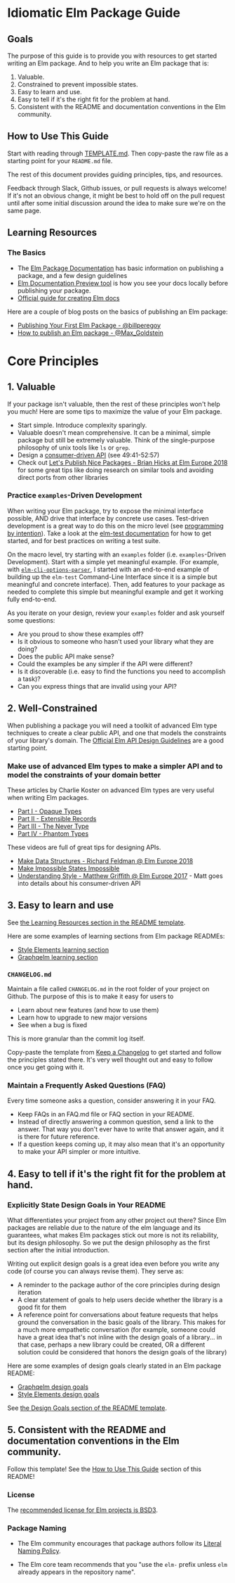 # Idiomatic Elm Package Guide

## Goals

The purpose of this guide is to provide you with resources to get started writing an Elm package. And to
help you write an Elm package that is:

1. Valuable.
1. Constrained to prevent impossible states.
1. Easy to learn and use.
1. Easy to tell if it's the right fit for the problem at hand.
1. Consistent with the README and documentation conventions in the Elm community.

## How to Use This Guide

Start with reading through [TEMPLATE.md](./TEMPLATE.md). Then copy-paste the raw file as a starting point for your `README.md` file.

The rest of this document provides guiding principles, tips, and resources.

Feedback through Slack, Github issues, or pull requests is always welcome! If it's not an obvious change, it might be best to hold off on the pull request until after some initial discussion around the idea to make sure we're on the same page.

## Learning Resources

### The Basics

* The [Elm Package Documentation](https://github.com/elm-lang/elm-package) has basic information on publishing a package, and a few design guidelines
* [Elm Documentation Preview tool](http://package.elm-lang.org/help/docs-preview) is how you see your docs locally before publishing your package.
* [Official guide for creating Elm docs](http://package.elm-lang.org/help/documentation-format)

Here are a couple of blog posts on the basics of publishing an Elm package:

* [Publishing Your First Elm Package - @billperegoy](https://becoming-functional.com/publishing-your-first-elm-package-13d984a1200a)
* [How to publish an Elm package - @Max_Goldstein](https://medium.com/@Max_Goldstein/how-to-publish-an-elm-package-3053b771e545)

# Core Principles

## 1. Valuable

If your package isn't valuable, then the rest of these principles won't help you much! Here are some tips to maximize the value of your Elm package.

* Start simple. Introduce complexity sparingly.
* Valuable doesn't mean comprehensive. It can be a minimal, simple package but still be extremely valuable. Think of the single-purpose philosophy of unix tools like `ls` or `grep`.
* Design a [consumer-driven API](https://youtu.be/t-2GiOuLRZc?t=49m41s) (see 49:41-52:57)
* Check out [Let's Publish Nice Packages - Brian Hicks at Elm Europe 2018](https://www.youtube.com/watch?v=yVn7FOQuwDM) for some great tips like doing research on similar tools and avoiding direct ports from other libraries

### Practice `examples`-Driven Development

When writing your Elm package, try to expose the minimal interface possible, AND drive that interface by concrete use cases. Test-driven development is a great way to do this on the micro level (see [programming by intention](https://tobeagile.com/2016/08/31/programming-by-intention/)). Take a look at the [elm-test documentation](https://github.com/elm-community/elm-test) for how to get started, and for best practices on writing a test suite.

On the macro level, try starting with an `examples` folder (i.e. `examples`-Driven Development). Start with a simple yet meaningful example. (For example, with [`elm-cli-options-parser`](https://github.com/dillonkearns/elm-cli-options-parser), I started with an end-to-end example of building up the `elm-test` Command-Line Interface since it is a simple but meaningful and concrete interface). Then, add features to your package as needed to complete this simple but meaningful example and get it working fully end-to-end.

As you iterate on your design, review your `examples` folder and ask yourself some questions:

* Are you proud to show these examples off?
* Is it obvious to someone who hasn't used your library what they are doing?
* Does the public API make sense?
* Could the examples be any simpler if the API were different?
* Is it discoverable (i.e. easy to find the functions you need to accomplish a task)?
* Can you express things that are invalid using your API?

## 2. Well-Constrained

When publishing a package you will need a toolkit of advanced Elm type techniques to create a clear public API, and one that models the constraints of your library's domain. The [Official Elm API Design Guidelines](http://package.elm-lang.org/help/design-guidelines) are a good starting point.

### Make use of advanced Elm types to make a simpler API and to model the constraints of your domain better

These articles by Charlie Koster on advanced Elm types are very useful when writing Elm packages.

* [Part I - Opaque Types](https://medium.com/@ckoster22/advanced-types-in-elm-opaque-types-ec5ec3b84ed2)
* [Part II - Extensible Records](https://medium.com/@ckoster22/advanced-types-in-elm-extensible-records-67e9d804030d)
* [Part III - The Never Type](https://medium.com/@ckoster22/advanced-types-in-elm-the-never-type-ca9b3297bbd4)
* [Part IV - Phantom Types](https://medium.com/@ckoster22/advanced-types-in-elm-phantom-types-808044c5946d)

These videos are full of great tips for designing APIs.

* [Make Data Structures - Richard Feldman @ Elm Europe 2018](https://www.youtube.com/watch?v=x1FU3e0sT1I)
* [Make Impossible States Impossible](https://www.youtube.com/watch?v=IcgmSRJHu_8)
* [Understanding Style - Matthew Griffith @ Elm Europe 2017](https://www.youtube.com/watch?v=NYb2GDWMIm0) - Matt goes into details about his consumer-driven API

## 3. Easy to learn and use

See [the Learning Resources section in the README template](https://github.com/dillonkearns/idiomatic-elm-package-guide/blob/master/TEMPLATE.md#learning-resources).

Here are some examples of learning sections from Elm package READMEs:

* [Style Elements learning section](https://github.com/mdgriffith/style-elements/tree/9c36d062f55e0a2b32e5b0158037ed8ff91adcd7#resources-to-get-you-started)
* [Graphqelm learning section](https://github.com/dillonkearns/graphqelm#learning-resources)

### `CHANGELOG.md`

Maintain a file called `CHANGELOG.md` in the root folder of your project on Github. The purpose of this is to make it easy for users to

* Learn about new features (and how to use them)
* Learn how to upgrade to new major versions
* See when a bug is fixed

This is more granular than the commit log itself.

Copy-paste the template from [Keep a Changelog](https://keepachangelog.com/) to get started and follow the principles stated there. It's very well thought out and easy to follow once you get going with it.

### Maintain a Frequently Asked Questions (FAQ)

Every time someone asks a question, consider answering it in your FAQ.

* Keep FAQs in an FAQ.md file or FAQ section in your README.
* Instead of directly answering a common question, send a link to the answer. That way you don't ever have to write that answer again, and it is there for future reference.
* If a question keeps coming up, it may also mean that it's an opportunity to make your API simpler or more intuitive.

## 4. Easy to tell if it's the right fit for the problem at hand.

### Explicitly State Design Goals in Your README

What differentiates your project from any other project out there? Since Elm packages are reliable due to the nature of the elm language and its guarantees, what makes Elm packages stick out more is not its reliability, but its design philosophy. So we put the design philosophy as the first section after the initial introduction.

Writing out explicit design goals is a great idea even before you write any code (of course you can always revise them). They serve as:

* A reminder to the package author of the core principles during design iteration
* A clear statement of goals to help users decide whether the library is a good fit for them
* A reference point for conversations about feature requests that helps ground the conversation in the basic goals of the library. This makes for a much more empathetic conversation (for example, someone could have a great idea that's not inline with the design goals of a library... in that case, perhaps a new library could be created, OR a different solution could be considered that honors the design goals of the library)

Here are some examples of design goals clearly stated in an Elm package README:

* [Graphqelm design goals](https://github.com/dillonkearns/graphqelm#graphqelm)
* [Style Elements design goals](https://github.com/mdgriffith/style-elements/#building-a-new-layout-language)

See [the Design Goals section of the README template](https://github.com/dillonkearns/idiomatic-elm-package-guide/blob/master/TEMPLATE.md#design-goals).

## 5. Consistent with the README and documentation conventions in the Elm community.

Follow this template! See the [How to Use This Guide](https://github.com/dillonkearns/idiomatic-elm-package-guide#how-to-use-this-guide) section of this README!

### License

The [recommended license for Elm projects is BSD3](https://github.com/elm-lang/elm-package#preparing-for-publication).

### Package Naming

* The Elm community encourages that package authors follow its [Literal Naming Policy](https://discourse.elm-lang.org/t/literal-names-policy-i-e-how-to-name-packages/242).

* The Elm core team recommends that you "use the `elm-` prefix unless `elm` already appears in the repository name".
